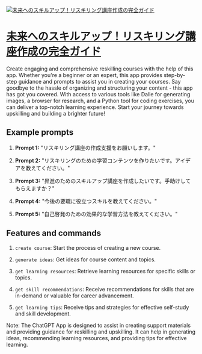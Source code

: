 [![未来へのスキルアップ！リスキリング講座作成の完全ガイド](https://files.oaiusercontent.com/file-XcdpfeAm6RnVIkUZ91CXEVlW?se=2123-10-16T23%3A37%3A04Z&sp=r&sv=2021-08-06&sr=b&rscc=max-age%3D31536000%2C%20immutable&rscd=attachment%3B%20filename%3D46f91ba9-1873-4cd6-9994-8deb66d06074.png&sig=nOg6ECgtWNsp54ciTBtnWSOAqzw5kyau7yf85TJMR/E%3D)](https://chat.openai.com/g/g-IoYRrwPgN-wei-lai-henosukiruatupu-risukiringujiang-zuo-zuo-cheng-nowan-quan-gaido)

# [未来へのスキルアップ！リスキリング講座作成の完全ガイド](https://chat.openai.com/g/g-IoYRrwPgN-wei-lai-henosukiruatupu-risukiringujiang-zuo-zuo-cheng-nowan-quan-gaido)

Create engaging and comprehensive reskilling courses with the help of this app. Whether you're a beginner or an expert, this app provides step-by-step guidance and prompts to assist you in creating your courses. Say goodbye to the hassle of organizing and structuring your content - this app has got you covered. With access to various tools like Dalle for generating images, a browser for research, and a Python tool for coding exercises, you can deliver a top-notch learning experience. Start your journey towards upskilling and building a brighter future!

## Example prompts

1. **Prompt 1:** "リスキリング講座の作成支援をお願いします。"

2. **Prompt 2:** "リスキリングのための学習コンテンツを作りたいです。アイデアを教えてください。"

3. **Prompt 3:** "昇進のためのスキルアップ講座を作成したいです。手助けしてもらえますか？"

4. **Prompt 4:** "今後の要職に役立つスキルを教えてください。"

5. **Prompt 5:** "自己啓発のための効果的な学習方法を教えてください。"

## Features and commands

1. `create course`: Start the process of creating a new course.

2. `generate ideas`: Get ideas for course content and topics.

3. `get learning resources`: Retrieve learning resources for specific skills or topics.

4. `get skill recommendations`: Receive recommendations for skills that are in-demand or valuable for career advancement.

5. `get learning tips`: Receive tips and strategies for effective self-study and skill development.

Note: The ChatGPT App is designed to assist in creating support materials and providing guidance for reskilling and upskilling. It can help in generating ideas, recommending learning resources, and providing tips for effective learning.